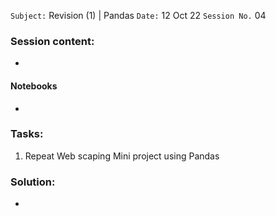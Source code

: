 `Subject:` Revision (1) | Pandas
 `Date:` 12 Oct 22 `Session No.` 04

### Session content:

- 


#### Notebooks

- 

### Tasks:

1. Repeat Web scaping Mini project using Pandas

### Solution:

- 
